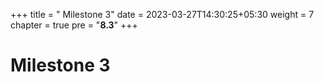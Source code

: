 +++
title = " Milestone 3"
date = 2023-03-27T14:30:25+05:30
weight = 7
chapter = true
pre = "<b>8.3</b>"
+++

# Milestone 3
